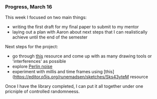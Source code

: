 ### Progress, March 16

This week I focused on two main things:
- writing the first draft for my final paper to submit to my mentor
- laying out a plan with Aaron about next steps that I can realistically achieve until the end of the semester


Next steps for the project:
- go through [this](http://www.generative-gestaltung.de/2/) resource and come up with as many drawing tools or 'interferences' as possible
- explore [Perlin noise](https://p5js.org/reference/#/p5/noise)
- experiment with millis and time frames using [this](https://editor.p5js.org/runemadsen/sketches/Sks43yteM resource

Once I have the library completed, I can put it all together under one pricniple of controlled randomneess.
